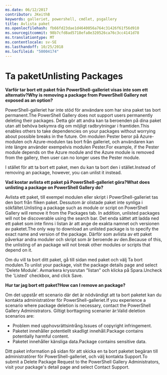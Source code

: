 ```yaml
---
ms.date: 06/12/2017
contributor: JKeithB
keywords: galleriet, powershell, cmdlet, psgallery
title: Avlista paket
ms.openlocfilehash: fb66fd23dae1d4640056a764c31426f61f56d910
ms.sourcegitcommit: 98b7cfd8ad5718efa8e320526ca76c3cc4141d78
ms.translationtype: MT
ms.contentlocale: sv-SE
ms.lasthandoff: 10/25/2018
ms.locfileid: "50004174"
---
```

# <a name="unlisting-packages"></a><span data-ttu-id="12a73-103">Ta paket</span><span class="sxs-lookup"><span data-stu-id="12a73-103">Unlisting Packages</span></span>

<span data-ttu-id="12a73-104">**Varför tar bort ett paket från PowerShell-galleriet visas inte som ett alternativ?**</span><span class="sxs-lookup"><span data-stu-id="12a73-104">**Why is removing a package from PowerShell Gallery not exposed as an option?**</span></span>

<span data-ttu-id="12a73-105">PowerShell-galleriet har inte stöd för användare som har sina paket tas bort permanent.</span><span class="sxs-lookup"><span data-stu-id="12a73-105">The PowerShell Gallery does not support users permanently deleting their packages.</span></span>
<span data-ttu-id="12a73-106">Detta gör att andra kan ta beroenden på dina paket utan att behöva bekymra dig om möjligt radbrytningar i framtiden.</span><span class="sxs-lookup"><span data-stu-id="12a73-106">This enables others to take dependencies on your packages without worrying about possible breaks in the future.</span></span>
<span data-ttu-id="12a73-107">Om modulen Pester beror på Azure-modulen och Azure-modulen tas bort från galleriet, och användaren kan inte längre använder exempelvis modulen Pester.</span><span class="sxs-lookup"><span data-stu-id="12a73-107">For example, if the Pester module depends on the Azure module and the Azure module is removed from the gallery, then user can no longer uses the Pester module.</span></span>

<span data-ttu-id="12a73-108">I stället för att ta bort ett paket, men du kan ta bort den i stället.</span><span class="sxs-lookup"><span data-stu-id="12a73-108">Instead of removing an package, however, you can unlist it instead.</span></span>

<span data-ttu-id="12a73-109">**Vad kostar avlista ett paket på PowerShell-galleriet göra?**</span><span class="sxs-lookup"><span data-stu-id="12a73-109">**What does unlisting a package on PowerShell Gallery do?**</span></span>

<span data-ttu-id="12a73-110">Avlista ett paket, till exempel modulen eller skript i PowerShell-galleriet tas den bort från fliken paket. Dessutom är olistade paket inte synliga i sökfältet.</span><span class="sxs-lookup"><span data-stu-id="12a73-110">Unlisting a package such as module or script on PowerShell Gallery will remove it from the Packages tab. In addition, unlisted packages will not be discoverable using the search bar.</span></span>
<span data-ttu-id="12a73-111">Det enda sättet att ladda ned ett paket som inte finns i listan är att ange de exakta namnet och versionen av paketet.</span><span class="sxs-lookup"><span data-stu-id="12a73-111">The only way to download an unlisted package is to specify the exact name and version of the package.</span></span>
<span data-ttu-id="12a73-112">Därför som avlista av ett paket påverkar andra moduler och skript som är beroende av den.</span><span class="sxs-lookup"><span data-stu-id="12a73-112">Because of this, the unlisting of an package will not break other modules or scripts that depend on it.</span></span>

<span data-ttu-id="12a73-113">Om du vill ta bort ditt paket, gå till sidan med paket och välj Ta bort modulen.</span><span class="sxs-lookup"><span data-stu-id="12a73-113">To unlist your package, visit the package details page and select 'Delete Module'.</span></span> <span data-ttu-id="12a73-114">Avmarkera kryssrutan ”listan” och klicka på Spara.</span><span class="sxs-lookup"><span data-stu-id="12a73-114">Uncheck the 'Listed' checkbox, and click Save.</span></span>

<span data-ttu-id="12a73-115">**Hur tar jag bort ett paket?**</span><span class="sxs-lookup"><span data-stu-id="12a73-115">**How can I remove an package?**</span></span>

<span data-ttu-id="12a73-116">Om det uppstår ett scenario där det är nödvändigt att ta bort paketet kan du kontakta administratörer för PowerShell-galleriet.</span><span class="sxs-lookup"><span data-stu-id="12a73-116">If you experience a scenario where package deletion is necessary, contact the PowerShell Gallery Administrators.</span></span>
<span data-ttu-id="12a73-117">Giltigt borttagning scenarier är:</span><span class="sxs-lookup"><span data-stu-id="12a73-117">Valid deletion scenarios are:</span></span>
- <span data-ttu-id="12a73-118">Problem med upphovsrättsintrång.</span><span class="sxs-lookup"><span data-stu-id="12a73-118">Issues of copyright infringement.</span></span>
- <span data-ttu-id="12a73-119">Paketet innehåller potentiellt skadligt innehåll.</span><span class="sxs-lookup"><span data-stu-id="12a73-119">Package contains potentially harmful content.</span></span>
- <span data-ttu-id="12a73-120">Paketet innehåller känsliga data.</span><span class="sxs-lookup"><span data-stu-id="12a73-120">Package contains sensitive data.</span></span>

<span data-ttu-id="12a73-121">Ditt paket information på sidan för att skicka en ta bort paketet begäran till administratörer för PowerShell-galleriet, och välj kontakta Support.</span><span class="sxs-lookup"><span data-stu-id="12a73-121">To submit a Delete Package Request to the PowerShell Gallery Administrators, visit your package's detail page and select Contact Support.</span></span>
